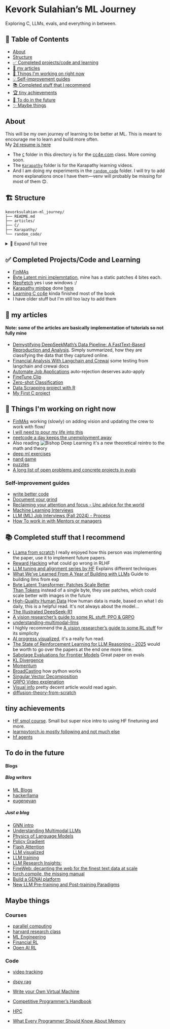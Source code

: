 <p align="center">
<!--   <img src="./imgs/bishopDL.jpg" width="120"/> -->
  <h1>Kevork Sulahian’s ML Journey</h1>
  <p>Exploring C, LLMs, evals, and everything in between.</p>
  <a href="https://github.com/KevorkSulahian/kevorksulahian-ml_journey/stargazers">
  </a>
</p>

## 📑 Table of Contents
- [About](#about)  
- [Structure](#%EF%B8%8F-structure)  
- [✅ Completed projects/code and learning](#-completed-projectscode)  
- [📝 my articles](#-my-articles)  
- [🚧 Things I'm working on right now](#-things-im-working-on-right-now)  
- [💡 Self-improvement guides](#self-improvement-guides)  
- [📚 Completed stuff that I recommend](#-completed-stuff-that-i-recommend)  
- [🏆 tiny achievements](#tiny-achievements)  
- [🔮 To do in the future](#to-do-in-the-future)  
- [✨ Maybe things](#maybe-things)  

## About
This will be my own journey of learning to be better at ML. This is meant to encourage me to learn and build more often.  
My [2d resume is here](https://kevorksulahian.github.io/2d-portfolio/)

* The [`C`](./C) folder in this directory is for the [cc4e.com](https://cc4e.com) class. More coming soon.  
* The [`Karapathy`](./Karapathy) folder is for the Karapathy learning videos.  
* And I am doing my experiments in the [`random_code`](./random_code/) folder. I will try to add more explanations once I have them—venv will probably be missing for most of them 😊.

## 🏗️ Structure
```text
kevorksulahian-ml_journey/
├── README.md
├── articles/
├── C/
├── Karapathy/
└── random_code/
```
<details>
<summary>🔽 Expand full tree</summary>

```text
(Full directory tree here…)
```
</details>

## ✅ Completed Projects/Code and Learning
- [FinMAs](https://github.com/KevorkSulahian/agentic-llm-for-better-results)  
- [Byte Latent mini implemntation](./Karapathy/GPT_from_scratch/BLT.ipynb), mine has a static patches 4 bites each.  
- [NeoFetch](./random_code/neofetch/README.md) yes i use windows :/  
- [Karapathy minbpe](https://github.com/karpathy/minbpe) done [here](./Karapathy/GPT_from_scratch/token.ipynb)
- [Learning C cc4e](https://www.cc4e.com/) kinda finished most of the book 
- I have older stuff but I'm still too lazy to add them  

## 📝 my articles
#### Note: some of the articles are basically implementation of tutorials so not fully mine
- [Demystifying DeepSeekMath’s Data Pipeline: A FastText-Based Reproduction and Analysis](https://huggingface.co/blog/herooooooooo/demystifying-deepseekmaths-data-pipeline-a-fasttex). Simply summarized, how they are classifying the data that they captured online.  
- [Financial Analysis With Langchain and Crewai](https://huggingface.co/blog/herooooooooo/financial-analysis-with-langchain-and-crewai) some testing from langchain and crewai docs  
- [Automate Job Applications](https://huggingface.co/blog/herooooooooo/automation-job-applications-with-python-and-ollama) auto-rejection deserves auto-apply  
- [FineTune Clip](https://medium.com/@kevork.ysulahian/finetune-clip-with-huggingface-2f0abc23c57c)  
- [Zero-shot Classification](https://medium.com/@kevork.ysulahian/zero-shot-classification-and-detection-made-simple-with-huggingface-000d63d53bfe)  
- [Data Scrapping project with R](https://medium.com/@kevork.ysulahian/real-life-data-scrapping-project-scrapping-job-postings-with-r-47a6091f4866)  
- [My First C project](https://huggingface.co/blog/herooooooooo/c-first-project)  

## 🚧 Things I'm working on right now
- [FinMAs](https://github.com/KevorkSulahian/agentic-llm-for-better-results) working (slowly) on adding vision and updating the crew to work with flow/  
- [I will need to pour my life into this](https://x.com/rasbt/status/1790007260615217156)  
- [neetcode a day keeps the unemployment away](https://neetcode.io/courses)  
- Also reading ![Bishop Deep Learning](./imgs/bishopDL.jpg) it's a new theoretical reintro to the math and theory  
- [deep ml exercises](https://www.deep-ml.com/)  
- [nand game](https://nandgame.com/)  
- [puzzles](https://www.cs.cmu.edu/puzzle/)  
- [A long list of open problems and concrete projects in evals](https://docs.google.com/document/d/1gi32-HZozxVimNg5Mhvk4CvW4zq8J12rGmK_j2zxNEg/edit?pli=1&tab=t.0#heading=h.q14pjbvzx1x)  

### Self-improvement guides
- [write better code](https://marvelousmlops.substack.com/p/bridging-the-gap-converting-data)  
- [Document your grind](https://lelouch.dev/blog/august-2024/documenting-your-grind/)  
- [Reclaiming your attention and focus - Unc advice for the world](https://x.com/LukasHozda/status/1860442337534468333)  
- [Machine Learning Interviews](https://huyenchip.com/machine-learning-systems-design/toc.html)  
- [LLM (ML) Job Interviews (Fall 2024) - Process](https://mimansajaiswal.github.io/posts/llm-ml-job-interviews-fall-2024-process/)
- [How To work in with Mentors or managers](https://medium.com/@jurgens_24580/reflections-on-strategies-for-successful-meetings-with-undergraduate-researchers-ae22306ecd8d)

## 📚 Completed stuff that I recommend
- [LLama from scratch](https://blog.briankitano.com/llama-from-scratch/#:~:text=Before%20you%20even%20look%20at,and%20evaluating%20as%20you%20go) I really enjoyed how this person was implementing the paper, use it to implement future papers.  
- [Reward Hacking](https://lilianweng.github.io/posts/2024-11-28-reward-hacking/) what could go wrong in RLHF  
- [LLM tuning and alignment series by HF](https://argilla.io/blog/mantisnlp-rlhf-part-8/) Explains different techniques  
- [What We’ve Learned From A Year of Building with LLMs](https://applied-llms.org/) Guide to building llms from exp  
- [Byte Latent Transformer: Patches Scale Better  
Than Tokens](https://arxiv.org/pdf/2412.09871) instead of a single byte, they use patches, which could scale better with images in the future  
- [High-Quality Human Data](https://lilianweng.github.io/posts/2024-02-05-human-data-quality/) How human data is made, based on what I do daily, this is a helpful read. It's not always about the model...  
- [The Illustrated DeepSeek-R1](https://newsletter.languagemodels.co/p/the-illustrated-deepseek-r1)  
- [A vision researcher’s guide to some RL stuff: PPO & GRPO](https://yugeten.github.io/posts/2025/01/ppogrpo/)  
- [understanding-multimodal-llms](https://magazine.sebastianraschka.com/p/understanding-multimodal-llms)  
- I highly recommend the [A vision researcher’s guide to some RL stuff](https://yugeten.github.io/posts/2025/01/ppogrpo/) for its simplicity  
- [AI progress visualized](https://theaidigest.org/progress-and-dangers), it's a really fun read.  
- [The State of Reinforcement Learning for LLM Reasoning - 2025](https://magazine.sebastianraschka.com/p/the-state-of-llm-reasoning-model-training?utm_campaign=post) would be worth to go over the papers at the end one more time.  
- [Sabotage Evaluations for Frontier Models](https://arxiv.org/pdf/2410.21514) Great paper on evals  
- [KL Divergence](https://www.countbayesie.com/blog/2017/5/9/kullback-leibler-divergence-explained)  
- [Momentum](https://distill.pub/2017/momentum/)  
- [BroadCasting](https://numpy.org/doc/stable/user/basics.broadcasting.html) how python works  
- [Singular Vector Decomposition](https://gregorygundersen.com/blog/2018/12/10/svd/)  
- [GRPO Video explenation](https://youtu.be/XeUB4h1OO1g?si=UwQiG3az286G4b1c)  
- [Visual info](https://colah.github.io/posts/2015-09-Visual-Information/) pretty decent article would read again.  
- [diffusion-theory-from-scratch](https://iclr-blogposts.github.io/2024/blog/diffusion-theory-from-scratch/)  

## tiny achievements
- [HF smol course](https://github.com/huggingface/smol-course). Small but super nice intro to using HF finetuning and more.  
- [learnpytorch.io mostly following and not much else](https://www.learnpytorch.io/)  
- [hf agents](https://huggingface.co/learn/agents-course)  

## To do in the future

#### Blogs
##### Blog writers
- [ML Blogs](https://cneuralnets.netlify.app/mlblogs)  
- [hackerllama](https://osanseviero.github.io/hackerllama/blog/)  
- [eugeneyan](https://eugeneyan.com/start-here/)  

##### Just a blog
- [GNN intro](https://distill.pub/2021/gnn-intro/)  
- [Understanding Multimodal LLMs](https://magazine.sebastianraschka.com/p/understanding-multimodal-llms)  
- [Physics of Language Models](https://antaripasaha.notion.site/Physics-of-Language-Models-understanding-hidden-reasoning-process-1045314a563980c68566e4ecc1e32ef6)  
- [Policy Gradient](https://lilianweng.github.io/posts/2018-04-08-policy-gradient/)  
- [Flash Attention](https://benjaminwarner.dev/2023/08/16/flash-attention-compile)  
- [LLM visualized](https://bbycroft.net/llm)  
- [LLM training](https://rentry.org/llm-training)  
- [LLM Research Insights:](https://magazine.sebastianraschka.com/p/llm-research-insights-instruction?)  
- [FineWeb: decanting the web for the finest text data at scale](https://huggingface.co/spaces/HuggingFaceFW/blogpost-fineweb-v1)  
- [torch.compile, the missing manual](https://docs.google.com/document/d/1y5CRfMLdwEoF1nTk9q8qEu1mgMUuUtvhklPKJ2emLU8/edit?tab=t.0#heading=h.66t0x3z84jio)  
- [Build a GENAI platform](https://huyenchip.com/2024/07/25/genai-platform.html)  
- [New LLM Pre-training and Post-training Paradigms](https://magazine.sebastianraschka.com/p/new-llm-pre-training-and-post-training)  

## Maybe things

### Courses
- [parallel computing](https://gfxcourses.stanford.edu/cs149/fall24/courseinfo)  
- [harvard research class](https://docs.google.com/document/d/1uvAbEhbgS_M-uDMTzmOWRlYxqCkogKRXdbKYYT98ooc/edit?pli=1&tab=t.0#heading=h.o3hogvl0ayc1)  
- [ML Engineering](https://github.com/stas00/ml-engineering)  
- [Financial RL](https://github.com/AI4Finance-Foundation/FinRL/tree/c34190153d84c376dcacaf18b57097a6272b0286)  
- [Open AI RL](https://spinningup.openai.com/en/latest/)  

### Code
- [video tracking](https://github.com/roboflow/supervision)  
- [dspy rag](https://www.kaggle.com/code/iamleonie/rag-with-gemma-on-hf-and-weaviate-in-dspy)  
- [Write your Own Virtual Machine](https://www.jmeiners.com/lc3-vm/)  

- [Competitive Programmer’s Handbook](https://cses.fi/book/book.pdf)  
- [HPC](https://en.algorithmica.org/hpc/complexity/)  
- [What Every Programmer Should Know About Memory](https://people.freebsd.org/~lstewart/articles/cpumemory.pdf)
